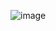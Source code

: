 ![image](https://github.com/jjoshm/olympusdao-liquidation-bot/assets/39901876/7a2e6964-44a6-4c24-b7ae-7d195a41011e)

